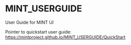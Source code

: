 # MINT_USERGUIDE
User Guide for MINT UI

Pointer to quickstart user guide: https://mintproject.github.io/MINT_USERGUIDE/QuickStart
